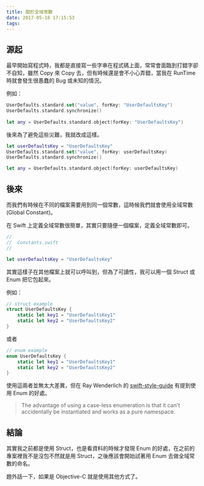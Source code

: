 ```yaml
---
title: 關於全域常數
date: 2017-05-18 17:15:53
tags:
---
```


## 源起
最早開始寫程式時，我都是直接寫一些字串在程式碼上面，常常會面臨到打錯字卻不自知，雖然 Copy 來 Copy 去，但有時候還是會不小心弄錯，當我在 RunTime 時就會發生很愚蠢的 Bug 或未知的情況。

<!-- more -->

例如：

```swift
UserDefaults.standard.set("value", forKey: "UserDefaultsKey")
UserDefaults.standard.synchronize()
	
let any = UserDefaults.standard.object(forKey: "UserDefaultsKey")
```

後來為了避免這些災難，我就改成這樣。

```swift
let userDefaultsKey = "UserDefaultsKey"
UserDefaults.standard.set("value", forKey: userDefaultsKey)
UserDefaults.standard.synchronize()

let any = UserDefaults.standard.object(forKey: userDefaultsKey)
```


## 後來

而我們有時候在不同的檔案需要用到同一個常數，這時候我們就會使用全域常數 (Global Constant)。

在 Swift 上定義全域常數很簡單，其實只要隨便一個檔案，定義全域常數即可。

```swift
//
//  Constants.swift
// 

let userDefaultsKey = "UserDefaultsKey"
```

其實這樣子在其他檔案上就可以呼叫到，但為了可讀性，我可以用一個 Struct 或 Enum 把它包起來。

例如：

```swift
// struct example
struct UserDefaultsKey {
    static let key1 = "UserDefaultsKey1"
    static let key2 = "UserDefaultsKey2"
}
```

或者

```swift
// enum example
enum UserDefaultsKey {
    static let key1 = "UserDefaultsKey1"
    static let key2 = "UserDefaultsKey2"
}
```

使用這兩者並無太大差異，但在 Ray Wenderlich 的 [swift-style-guide](https://github.com/raywenderlich/swift-style-guide#constants) 有提到使用 Enum 的好處。

>The advantage of using a case-less enumeration is that it can't accidentally be instantiated and works as a pure namespace.

## 結論

其實我之前都是使用 Struct，也是看資料的時候才發現 Enum 的好處，在之前的專案裡我不是沒包不然就是用 Struct，之後應該會開始試著用 Enum 去做全域常數的命名。

題外話一下，如果是 Objective-C 就是使用其他方式了。
